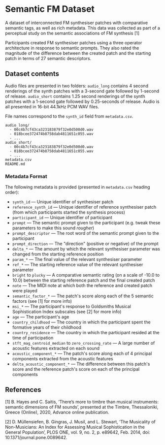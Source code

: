# Semantic FM Dataset

A dataset of interconnected FM synthesiser patches with comparative semantic tags, as well as rich metadata. This data was collected as part of a perceptual study on the semantic associations of FM synthesis [1]

Participants created FM synthesiser patches using a three operator architecture in response to semantic prompts. They also rated the magnitude of the difference between the created patch and the starting patch in terms of 27 semantic descriptors.

## Dataset contents

Audio files are presented in two folders: `audio_long` contains 4 second renderings of the synth patches with a 3-second gate followed by 1-second of release. `audio_short` contains 1.25 second renderings of the synth patches with a 1-second gate followed by 0.25-seconds of release. Audio is all presented in 16-bit 44.1kHz PCM WAV files.

File names correspond to the `synth_id` field from `metadata.csv`.

```
audio_long/
  - 00c4b7cf43ca323183879f32e0d500d0.wav
  - 018bcee372474b8758dab4811651c055.wav
  - ...
audio_short/
  - 00c4b7cf43ca323183879f32e0d500d0.wav
  - 018bcee372474b8758dab4811651c055.wav
  - ...
metadata.csv
README.md
```

### Metadata Format

The following metadata is provided (presented in `metadata.csv` heading order):

* `synth_id` — Unique identifier of synthesiser patch
* `reference_synth_id` — Unique identifier of reference synthesiser patch (from which participants started the synthesis process)
* `participant_id` — Unique identifier of participant
* `prompt` — The semantic prompt given to the participant (e.g. tweak these parameters to make this sound _rougher_)
* `prompt_descriptor` — The root word of the semantic prompt given to the participant
* `prompt_direction` — The "direction" (positive or negative) of the prompt
* `delta_*` — The amount by which the relevant synthesiser parameter was changed from the starting reference position
* `param_*` — The final value of the relevant synthesiser parameter
* `ref_*` — The starting reference value of the relevant synthesiser parameter
* `bright` to `plucky` — A comparative semantic rating (on a scale of -10.0 to 10.0) between the starting reference patch and the final created patch
* `note` — The MIDI note at which both the reference and created patch were played
* `semantic_factor_*` — The patch's score along each of the 5 semantic factors (see [1] for more info)
* `msi_*` — The participant's response to Goldsmiths Musical Sophistication Index subscales (see [2] for more info)
* `age` — The participant's age
* `country_childhood` — The country in which the participant spent the formative years of their childhood
* `country_residence` — The country in which the participant resided at the time of participation
* `stft_mag_centroid_median` to `zero_crossing_rate` — A large number of acoustic features extracted on each sound
* `acoustic_component_*` — The patch's score along each of 4 principal components extracted from the acoustic features
* `delta_acoustic_component_*` — The difference between this patch's score and the reference patch's score on each of the principal components

## References

[1] B. Hayes and C. Saitis, ‘There’s more to timbre than musical instruments: semantic dimensions of FM sounds’, presented at the Timbre, Thessaloniki, Greece (Online), 2020, Advance online publication.

[2] D. Müllensiefen, B. Gingras, J. Musil, and L. Stewart, ‘The Musicality of Non-Musicians: An Index for Assessing Musical Sophistication in the General Population’, PLOS ONE, vol. 9, no. 2, p. e89642, Feb. 2014, doi: 10.1371/journal.pone.0089642.
